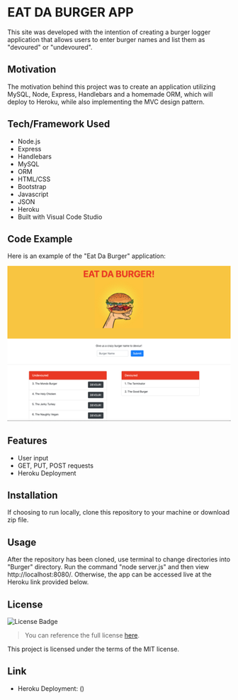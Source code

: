 # EAT DA BURGER APP
This site was developed with the intention of creating a burger logger application that allows users to enter burger names and list them as "devoured" or "undevoured". 

## Motivation
The motivation behind this project was to create an application utilizing MySQL, Node, Express, Handlebars and a homemade ORM, which will deploy to Heroku, while also implementing the MVC design pattern.

## Tech/Framework Used
* Node.js
* Express
* Handlebars
* MySQL
* ORM
* HTML/CSS
* Bootstrap
* Javascript
* JSON
* Heroku
* Built with Visual Code Studio

## Code Example
Here is an example of the "Eat Da Burger" application:

![Burger Demo](./public/assets/images/burgerDemo.png)

## Features
* User input
* GET, PUT, POST requests
* Heroku Deployment

## Installation
If choosing to run locally, clone this repository to your machine or download zip file.

## Usage
After the repository has been cloned, use terminal to change directories into "Burger" directory. Run the command "node server.js" and then view http://localhost:8080/. Otherwise, the app can be accessed live at the Heroku link provided below. 

## License 
![License Badge](https://img.shields.io/badge/License-MIT-green)
> You can reference the full license [here](https://github.com/Picke1id/Burger/blob/master/LICENSE).

This project is licensed under the terms of the MIT license.

## Link
* Heroku Deployment: ()
